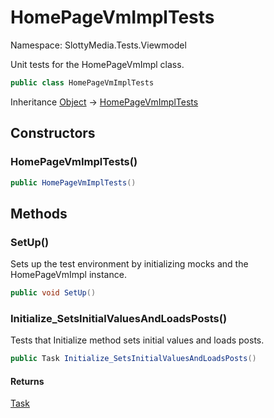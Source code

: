 # HomePageVmImplTests

Namespace: SlottyMedia.Tests.Viewmodel

Unit tests for the HomePageVmImpl class.

```csharp
public class HomePageVmImplTests
```

Inheritance [Object](https://docs.microsoft.com/en-us/dotnet/api/system.object) → [HomePageVmImplTests](./slottymedia.tests.viewmodel.homepagevmimpltests.md)

## Constructors

### **HomePageVmImplTests()**

```csharp
public HomePageVmImplTests()
```

## Methods

### **SetUp()**

Sets up the test environment by initializing mocks and the HomePageVmImpl instance.

```csharp
public void SetUp()
```

### **Initialize_SetsInitialValuesAndLoadsPosts()**

Tests that Initialize method sets initial values and loads posts.

```csharp
public Task Initialize_SetsInitialValuesAndLoadsPosts()
```

#### Returns

[Task](https://docs.microsoft.com/en-us/dotnet/api/system.threading.tasks.task)<br>
